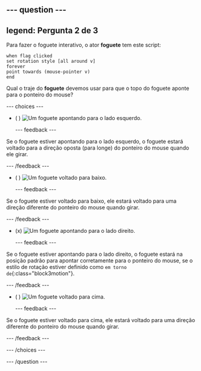 --- question ---
---
legend: Pergunta 2 de 3
---

Para fazer o foguete interativo, o ator **foguete** tem este script:

```blocks3
when flag clicked
set rotation style [all around v]
forever
point towards (mouse-pointer v)
end
```

Qual o traje do **foguete** devemos usar para que o topo do foguete aponte para o ponteiro do mouse?

--- choices ---

- ( ) ![Um foguete apontando para o lado esquerdo.](images/rocket_left.png)

  --- feedback ---

Se o foguete estiver apontando para o lado esquerdo, o foguete estará voltado para a direção oposta (para longe) do ponteiro do mouse quando ele girar.

  --- /feedback ---

- ( ) ![Um foguete voltado para baixo.](images/rocket_down.png)

  --- feedback ---

Se o foguete estiver voltado para baixo, ele estará voltado para uma direção diferente do ponteiro do mouse quando girar.

  --- /feedback ---

- (x) ![Um foguete apontando para o lado direito.](images/rocket_right.png)

  --- feedback ---

Se o foguete estiver apontando para o lado direito, o foguete estará na posição padrão para apontar corretamente para o ponteiro do mouse, se o estilo de rotação estiver definido como `em torno de`{:class="block3motion"}.

  --- /feedback ---

- ( ) ![Um foguete voltado para cima.](images/rocket_up.png)

  --- feedback ---

Se o foguete estiver voltado para cima, ele estará voltado para uma direção diferente do ponteiro do mouse quando girar.

  --- /feedback ---

--- /choices ---

--- /question ---
